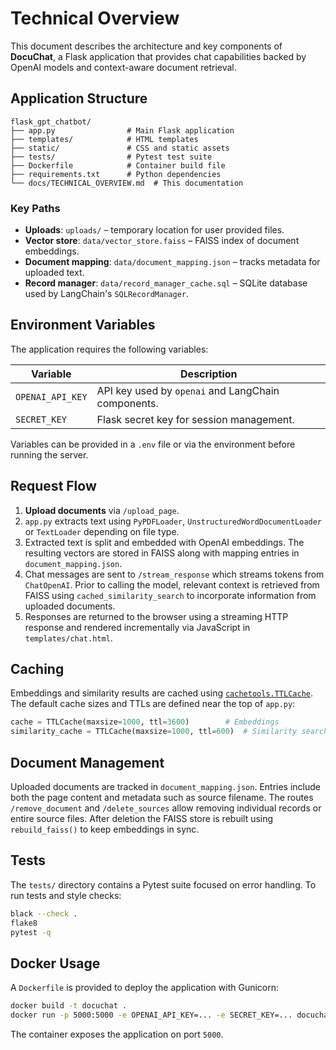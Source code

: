 # Technical Overview

This document describes the architecture and key components of **DocuChat**, a Flask application that
provides chat capabilities backed by OpenAI models and context-aware document retrieval.

## Application Structure

```
flask_gpt_chatbot/
├── app.py                # Main Flask application
├── templates/            # HTML templates
├── static/               # CSS and static assets
├── tests/                # Pytest test suite
├── Dockerfile            # Container build file
├── requirements.txt      # Python dependencies
└── docs/TECHNICAL_OVERVIEW.md  # This documentation
```

### Key Paths

- **Uploads**: `uploads/` – temporary location for user provided files.
- **Vector store**: `data/vector_store.faiss` – FAISS index of document embeddings.
- **Document mapping**: `data/document_mapping.json` – tracks metadata for uploaded text.
- **Record manager**: `data/record_manager_cache.sql` – SQLite database used by LangChain's
  `SQLRecordManager`.

## Environment Variables

The application requires the following variables:

| Variable | Description |
| -------- | ----------- |
| `OPENAI_API_KEY` | API key used by `openai` and LangChain components. |
| `SECRET_KEY` | Flask secret key for session management. |

Variables can be provided in a `.env` file or via the environment before running the server.

## Request Flow

1. **Upload documents** via `/upload_page`.
2. `app.py` extracts text using `PyPDFLoader`, `UnstructuredWordDocumentLoader` or `TextLoader` depending
   on file type.
3. Extracted text is split and embedded with OpenAI embeddings. The resulting vectors are stored in FAISS
   along with mapping entries in `document_mapping.json`.
4. Chat messages are sent to `/stream_response` which streams tokens from `ChatOpenAI`. Prior to calling
the model, relevant context is retrieved from FAISS using `cached_similarity_search` to incorporate
information from uploaded documents.
5. Responses are returned to the browser using a streaming HTTP response and rendered incrementally via
JavaScript in `templates/chat.html`.

## Caching

Embeddings and similarity results are cached using [`cachetools.TTLCache`](https://cachetools.readthedocs.io/).
The default cache sizes and TTLs are defined near the top of `app.py`:

```python
cache = TTLCache(maxsize=1000, ttl=3600)        # Embeddings
similarity_cache = TTLCache(maxsize=1000, ttl=600)  # Similarity searches
```

## Document Management

Uploaded documents are tracked in `document_mapping.json`.
Entries include both the page content and metadata such as source filename.
The routes `/remove_document` and `/delete_sources` allow removing individual records or entire source files.
After deletion the FAISS store is rebuilt using `rebuild_faiss()` to keep embeddings in sync.

## Tests

The `tests/` directory contains a Pytest suite focused on error handling. To run tests and style checks:

```bash
black --check .
flake8
pytest -q
```

## Docker Usage

A `Dockerfile` is provided to deploy the application with Gunicorn:

```bash
docker build -t docuchat .
docker run -p 5000:5000 -e OPENAI_API_KEY=... -e SECRET_KEY=... docuchat
```

The container exposes the application on port `5000`.

